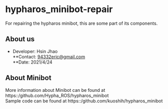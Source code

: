 # hypharos_minibot-repair
For repairing the hypharos minibot, this are some part of its components.

## About us
* Developer: Hsin Jhao \
**Contact: 94332eric@gmail.com \
**Date: 2021/4/24

## About Minibot
More information about Minibot can be found at https::/github.com/Hypha_ROS/hypharos_minibot \
Sample code can be found at https::/github.com/kuoshih/hypharos_minibot
